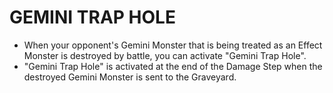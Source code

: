 
# GEMINI TRAP HOLE

*   When your opponent's Gemini Monster that is being treated as an Effect Monster is destroyed by battle, you can activate "Gemini Trap Hole".
*   "Gemini Trap Hole" is activated at the end of the Damage Step when the destroyed Gemini Monster is sent to the Graveyard.

  